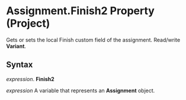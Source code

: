 
# Assignment.Finish2 Property (Project)

Gets or sets the local Finish custom field of the assignment. Read/write  **Variant**.


## Syntax

 _expression_. **Finish2**

 _expression_ A variable that represents an **Assignment** object.

